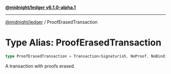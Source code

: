 [**@midnight/ledger v6.1.0-alpha.1**](../README.md)

***

[@midnight/ledger](../globals.md) / ProofErasedTransaction

# Type Alias: ProofErasedTransaction

```ts
type ProofErasedTransaction = Transaction<Signaturish, NoProof, NoBinding>;
```

A transaction with proofs erased.
